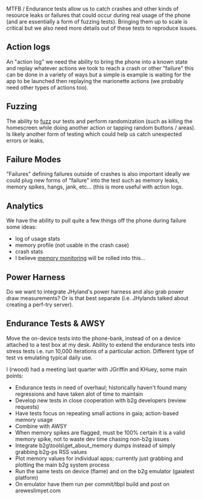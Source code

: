 MTFB / Endurance tests allow us to catch crashes and other kinds of resource leaks or failures that could occur during real usage
of the phone (and are essentially a form of fuzzing tests). Bringing them up to scale is critical but we also need more details
out of these tests to reproduce issues.


## Action logs

An "action log" we need the ability to bring the phone into a known state and replay whatever actions we took to reach a crash or
other "failure" this can be done in a variety of ways but a simple is example is waiting for the app to be launched then replaying
the marionette actions (we probably need other types of actions too).

## Fuzzing

The ability to [fuzz](http://en.wikipedia.org/wiki/Fuzz_testing) our tests and perform randomization (such as killing the homescreen while doing another action or tapping random buttons / areas). Is likely another form of testing which could help us catch unexpected errors or leaks.

## Failure Modes

"Failures" defining failures outside of crashes is also important ideally we could plug new forms of "failure" into the test such as
memory leaks, memory spikes, hangs, jank, etc... (this is more useful with action logs.

## Analytics

We have the ability to pull quite a few things off the phone during failure some ideas:

  - log of usage stats
  - memory profile (not usable in the crash case)
  - crash stats
  - I believe [memory monitoring](/memory_monitor.md) will be rolled into this...

## Power Harness

Do we want to integrate JHyland's power harness and also grab power draw measurements? Or is that best separate (i.e. JHylands talked about creating a perf-try server).

## Endurance Tests & AWSY

Move the on-device tests into the phone-bank, instead of on a device attached to a test box at my desk.
Ability to extend the endurance tests into stress tests i.e. run 10,000 iterations of a particular action. Different type of test vs emulating typical daily use.

I (rwood) had a meeting last quarter with JGriffin and KHuey, some main points:

- Endurance tests in need of overhaul; historically haven't found many regressions and have taken alot of time to maintain
- Develop new tests in close cooperation with b2g developers (review requests)
- Have tests focus on repeating small actions in gaia; action-based memory usage
- Combine with AWSY
- When memory spikes are flagged, must be 100% certain it is a valid memory spike, not to waste dev time chasing non-b2g issues
- Integrate b2g\tools\get_about_memory dumps instead of simply grabbing b2g-ps RSS values
- Plot memory values for individual apps; currently just grabbing and plotting the main b2g system process
- Run the same tests on device (flame) and on the b2g emulator (gaiatest platform)
- On emulator have them run per commit/tbpl build and post on areweslimyet.com
